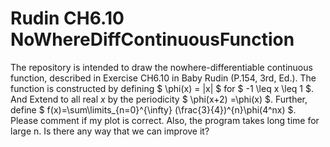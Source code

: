 # Rudin CH6.10 NoWhereDiffContinuousFunction
The repository is intended to draw the nowhere-differentiable continuous function, described in Exercise CH6.10 in Baby Rudin (P.154, 3rd, Ed.). The function is constructed by defining $ \phi(x) = |x| $ for $ -1 \leq x \leq 1 $. And Extend to all real $x$ by the periodicity $ \phi(x+2) =\phi(x) $. Further, define $ f(x)=\sum\limits_{n=0}^{\infty} (\frac{3}{4})^{n}\phi(4^nx) $.
Please comment if my plot is correct.
Also, the program takes long time for large n. Is there any way that we can improve it?
